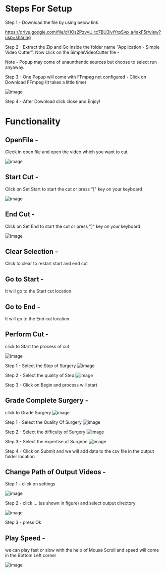 # Steps For Setup 

Step 1 - Download the file by using below link

https://drive.google.com/file/d/1Os2PzvvU_tc7BU3ivlYrpSvp_a4akF5r/view?usp=sharing


Step 2 - Extract the Zip and Go inside the folder name "Application - Simple Video Cutter". Now click on the SimpleVideoCutter file -

Note - Popup may come of unaunthentic sources but choose to select run anyaway.



Step 3 - One Popup will come with FFmpeg not configured -  Click on Download FFmpeg     (It takes a little time)

![image](https://user-images.githubusercontent.com/71441089/124021867-b15aa280-da09-11eb-852f-0060b579416f.png)


Step 4 - After Download click close and Enjoy!

# Functionality

## OpenFile -
Cleck in open file and open the video which you want to cut


![image](https://user-images.githubusercontent.com/71441089/124025059-9e49d180-da0d-11eb-88af-0bfd6fdeea68.png)


## Start Cut - 
Click on Set Start to start the cut or press "[" key on your keyboard

![image](https://user-images.githubusercontent.com/71441089/124025342-f41e7980-da0d-11eb-9938-e510ddb1f171.png)

## End Cut - 
Click on Set End to start the cut or press "]" key on your keyboard

![image](https://user-images.githubusercontent.com/71441089/124025413-04365900-da0e-11eb-9532-418e1bdfb719.png)

## Clear Selection - 
Click to clear to restart start and end cut

## Go to Start - 
It will go to the Start cut location

## Go to End - 
It will go to the End cut location

## Perform Cut - 
click to Start the process of cut

![image](https://user-images.githubusercontent.com/71441089/124025942-afdfa900-da0e-11eb-835f-baa669f39246.png)

Step 1 - Select the Step of Surgery
![image](https://user-images.githubusercontent.com/71441089/131272223-e49719ff-c2ea-45a6-ac35-95afd803bcbe.png)

Step 2 - Select the quality of Step
![image](https://user-images.githubusercontent.com/71441089/131272260-aa4ea343-706a-48da-9b7a-9d678c60e54e.png)


Step 3 - Click on Begin and process will start


## Grade Complete Surgery - 
click to Grade Surgery
![image](https://user-images.githubusercontent.com/71441089/131272362-560d35d0-d8a7-4315-b63d-b7a41fa2912f.png)


Step 1 - Select the Quality Of Surgery
![image](https://user-images.githubusercontent.com/71441089/131272094-6aea3436-994b-477e-a609-1fa157d75e9e.png)


Step 2 - Select the difficulty of Surgery
![image](https://user-images.githubusercontent.com/71441089/131272150-9b3adba7-9f25-4e8a-9daa-070639689a12.png)



Step 3 - Select the expertise of Surgeon
![image](https://user-images.githubusercontent.com/71441089/131272194-e19efd24-2a5f-4b29-9aba-a817d8d4f917.png)



Step 4 - Click on Submit and we will add data to the csv file in the output folder location


## Change Path of Output Videos - 
Step 1 - 
click on settings 

![image](https://user-images.githubusercontent.com/71441089/124026796-c0445380-da0f-11eb-8750-8b02d968511e.png)

Step 2 - click ... (as shown in figure) and select output directory

![image](https://user-images.githubusercontent.com/71441089/124027097-1913ec00-da10-11eb-804a-2854c2888e95.png)


Step 3 - press Ok

## Play Speed -
we can play fast or slow with the help of Mouse Scroll and speed will come in the Bottom Left corner


![image](https://user-images.githubusercontent.com/71441089/124029332-a8220380-da12-11eb-9575-a47e75b642a3.png)





